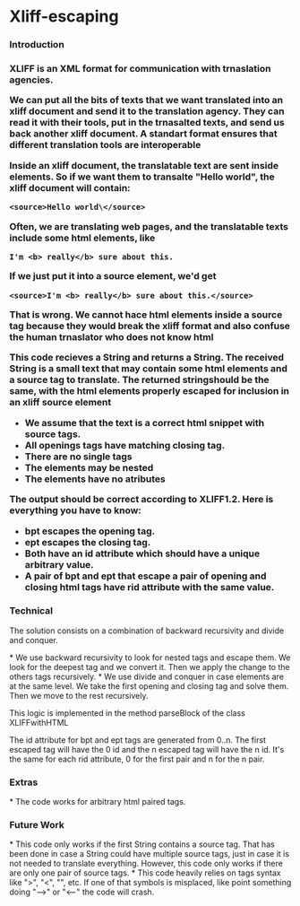 <h1> Xliff-escaping </h1>

<h3> Introduction <h3>
<p> XLIFF is an XML format for communication with trnaslation agencies.</p>
<p> We can put all the bits of texts that we want translated into an xliff document and send it to the translation agency.
They can read it with their tools, put in the trnasalted texts, and send us back another xliff document. A standart format ensures that different translation tools are interoperable </p>
<p> Inside an xliff document, the translatable text are sent inside <source> elements. So if we want them to transalte "Hello world", the xliff document will contain: </p>

    <source>Hello world\</source> 
    
    
<p> Often, we are translating web pages, and the translatable texts include some html elements, like </p>

    I'm <b> really</b> sure about this.
    
    
<p> If we just put it into a source element, we'd get</p>

    <source>I'm <b> really</b> sure about this.</source>
    
    
<p>That is wrong. We cannot hace html elements inside a source tag because they would break the xliff format and also confuse the human trnaslator who does not know html </p>

<p> This code recieves a String and returns a String. The received String is a small text that may contain some html elements and a source tag to translate. The returned stringshould be the same, with the html elements properly escaped for inclusion in an xliff source element</p>

* We assume that the text is a correct html snippet with source tags.
* All openings tags have matching closing tag.
* There are no single tags
* The elements may be nested
* The elements have no atributes

<p> The output should be correct according to XLIFF1.2. Here is everything you have to know: </p>

* bpt escapes the opening tag.
* ept escapes the closing tag.
* Both have an id attribute which should have a unique arbitrary value.
* A pair of bpt and ept that escape a pair of opening and closing html tags have rid attribute with the same value.

<h3>Technical</h3>
<p> The solution consists on a combination of backward recursivity and divide and conquer.</p>
* We use backward recursivity to look for nested tags and escape them. We look for the deepest tag and we convert it. Then we apply the change to the others tags recursively.
* We use divide and conquer in case elements are at the same level. We take the first opening and closing tag and solve them. Then we move to the rest recursively.

<p> This logic is implemented in the method parseBlock of the class XLIFFwithHTML</p>

<p> The id attribute for bpt and ept tags are generated from 0..n. The first escaped tag will have the 0 id and the n escaped tag will have the n id. It's the same for each rid attribute, 0 for the first pair and n for the n pair. </p>

<h3>Extras</h3>
* The code works for arbitrary html paired tags.

<h3> Future Work </h3>
* This code only works if the first String contains a source tag. That has been done in case a String could have multiple source tags, just in case it is not needed to translate everything. However, this code only works if there are only one pair of source tags.
* This code heavily relies on tags syntax like ">", "<", "</*>", etc. If one of that symbols is misplaced, like point something doing "-->" or "<--" the code will crash. 
